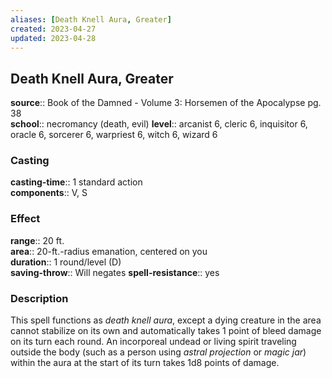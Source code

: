 ```yaml
---
aliases: [Death Knell Aura, Greater]
created: 2023-04-27
updated: 2023-04-28
---
```


## Death Knell Aura, Greater

**source**:: Book of the Damned - Volume 3: Horsemen of the Apocalypse pg. 38  
**school**:: necromancy (death, evil)
**level**:: arcanist 6, cleric 6, inquisitor 6, oracle 6, sorcerer 6, warpriest 6, witch 6, wizard 6

### Casting

**casting-time**:: 1 standard action  
**components**:: V, S

### Effect

**range**:: 20 ft.  
**area**:: 20-ft.-radius emanation, centered on you  
**duration**:: 1 round/level (D)  
**saving-throw**:: Will negates
**spell-resistance**:: yes

### Description

This spell functions as *death knell aura*, except a dying creature in the area cannot stabilize on its own and automatically takes 1 point of bleed damage on its turn each round. An incorporeal undead or living spirit traveling outside the body (such as a person using *astral projection* or *magic jar*) within the aura at the start of its turn takes 1d8 points of damage.
